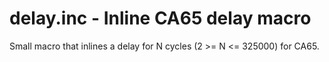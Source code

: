 # delay.inc - Inline CA65 delay macro

Small macro that inlines a delay for N cycles (2 >= N <= 325000) for CA65.
